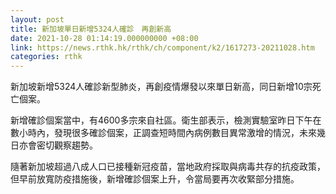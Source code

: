 ```yaml
---
layout: post
title: 新加坡單日新增5324人確診　再創新高
date: 2021-10-28 01:14:19.000000000 +08:00
link: https://news.rthk.hk/rthk/ch/component/k2/1617273-20211028.htm
categories: rthk
---
```


新加坡新增5324人確診新型肺炎，再創疫情爆發以來單日新高，同日新增10宗死亡個案。

新增確診個案當中，有4600多宗來自社區。衛生部表示，檢測實驗室昨日下午在數小時內，發現很多確診個案，正調查短時間內病例數目異常激增的情況，未來幾日亦會密切觀察趨勢。

隨著新加坡超過八成人口已接種新冠疫苗，當地政府採取與病毒共存的抗疫政策，但早前放寬防疫措施後，新增確診個案上升，令當局要再次收緊部分措施。
